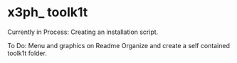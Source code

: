 # x3ph_ toolk1t

Currently in Process:
Creating an installation script.

To Do:
Menu and graphics on Readme
Organize and create a self contained toolk1t folder.
